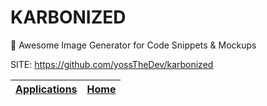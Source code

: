 # KARBONIZED

 💫 Awesome Image Generator for Code Snippets & Mockups

 SITE: https://github.com/yossTheDev/karbonized

 | [Applications](https://portable-linux-apps.github.io/apps.html) | [Home](https://portable-linux-apps.github.io)
 | --- | --- |
